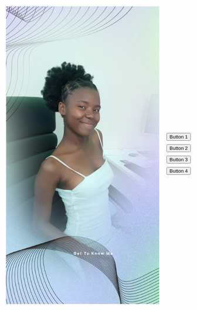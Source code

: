 <!DOCTYPE html>
<html lang="en">
<head>
  <meta charset="UTF-8">
  <meta name="viewport" content="width=device-width, initial-scale=1.0">
  <title>Image and Buttons</title>
  <style>
    body {
      display: flex;
      align-items: center;
      justify-content: center;
      height: 100vh;
      margin: 0;
    }
    .container {
      display: flex;
      align-items: center;
    }
    .image-container {
      flex: 1;
      padding-right: 20px;
    }
    .buttons-container {
      display: flex;
      flex-direction: column;
    }
    .button {
      margin-bottom: 10px;
    }
  </style>
</head>
<body>
  <div class="container">
    <div class="image-container">
      <img src="9 (1).jpg" alt="Image 9 (1)">
    </div>
    <div class="buttons-container">
      <button class="button">Button 1</button>
      <button class="button">Button 2</button>
      <button class="button">Button 3</button>
      <button class="button">Button 4</button>
    </div>
  </div>
</body>
</html>

